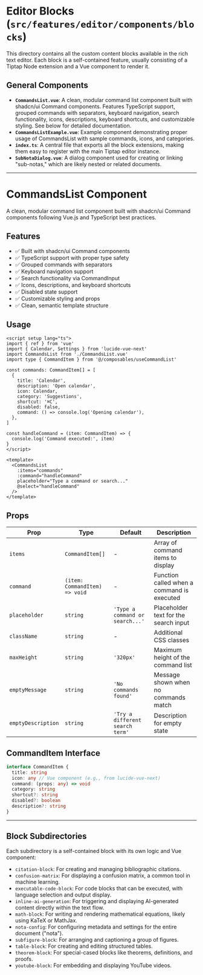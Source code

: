 # Editor Blocks (`src/features/editor/components/blocks`)

This directory contains all the custom content blocks available in the rich text editor. Each block is a self-contained feature, usually consisting of a Tiptap Node extension and a Vue component to render it.

## General Components

-   **`CommandsList.vue`**: A clean, modular command list component built with shadcn/ui Command components. Features TypeScript support, grouped commands with separators, keyboard navigation, search functionality, icons, descriptions, keyboard shortcuts, and customizable styling. See below for detailed documentation.
-   **`CommandsListExample.vue`**: Example component demonstrating proper usage of CommandsList with sample commands, icons, and categories.
-   **`index.ts`**: A central file that exports all the block extensions, making them easy to register with the main Tiptap editor instance.
-   **`SubNotaDialog.vue`**: A dialog component used for creating or linking "sub-notas," which are likely nested or related documents.

---

# CommandsList Component

A clean, modular command list component built with shadcn/ui Command components following Vue.js and TypeScript best practices.

## Features

- ✅ Built with shadcn/ui Command components
- ✅ TypeScript support with proper type safety
- ✅ Grouped commands with separators
- ✅ Keyboard navigation support
- ✅ Search functionality via CommandInput
- ✅ Icons, descriptions, and keyboard shortcuts
- ✅ Disabled state support
- ✅ Customizable styling and props
- ✅ Clean, semantic template structure

## Usage

```vue
<script setup lang="ts">
import { ref } from 'vue'
import { Calendar, Settings } from 'lucide-vue-next'
import CommandsList from './CommandsList.vue'
import type { CommandItem } from '@/composables/useCommandList'

const commands: CommandItem[] = [
  {
    title: 'Calendar',
    description: 'Open calendar',
    icon: Calendar,
    category: 'Suggestions',
    shortcut: '⌘C',
    disabled: false,
    command: () => console.log('Opening calendar'),
  },
]

const handleCommand = (item: CommandItem) => {
  console.log('Command executed:', item)
}
</script>

<template>
  <CommandsList
    :items="commands"
    :command="handleCommand"
    placeholder="Type a command or search..."
    @select="handleCommand"
  />
</template>
```

## Props

| Prop | Type | Default | Description |
|------|------|---------|-------------|
| `items` | `CommandItem[]` | - | Array of command items to display |
| `command` | `(item: CommandItem) => void` | - | Function called when a command is executed |
| `placeholder` | `string` | `'Type a command or search...'` | Placeholder text for the search input |
| `className` | `string` | - | Additional CSS classes |
| `maxHeight` | `string` | `'320px'` | Maximum height of the command list |
| `emptyMessage` | `string` | `'No commands found'` | Message shown when no commands match |
| `emptyDescription` | `string` | `'Try a different search term'` | Description for empty state |

## CommandItem Interface

```typescript
interface CommandItem {
  title: string
  icon: any // Vue component (e.g., from lucide-vue-next)
  command: (props: any) => void
  category: string
  shortcut?: string
  disabled?: boolean
  description?: string
}
```

---

## Block Subdirectories

Each subdirectory is a self-contained block with its own logic and Vue component:

-   `citation-block`: For creating and managing bibliographic citations.
-   `confusion-matrix`: For displaying a confusion matrix, a common tool in machine learning.
-   `executable-code-block`: For code blocks that can be executed, with language selection and output display.
-   `inline-ai-generation`: For triggering and displaying AI-generated content directly within the text flow.
-   `math-block`: For writing and rendering mathematical equations, likely using KaTeX or MathJax.
-   `nota-config`: For configuring metadata and settings for the entire document ("nota").
-   `subfigure-block`: For arranging and captioning a group of figures.
-   `table-block`: For creating and editing structured tables.
-   `theorem-block`: For special-cased blocks like theorems, definitions, and proofs.
-   `youtube-block`: For embedding and displaying YouTube videos. 